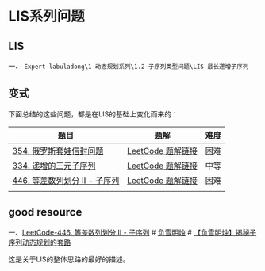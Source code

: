 # LIS系列问题



## LIS

一、 `Expert-labuladong\1-动态规划系列\1.2-子序列类型问题\LIS-最长递增子序列`



## 变式

下面总结的这些问题，都是在LIS的基础上变化而来的：

| 题目                                                         | 题解                                                         | 难度 |
| ------------------------------------------------------------ | ------------------------------------------------------------ | ---- |
| [354. 俄罗斯套娃信封问题](https://leetcode.cn/problems/russian-doll-envelopes/) | [LeetCode 题解链接](https://leetcode.cn/problems/russian-doll-envelopes/solution/zui-chang-shang-sheng-zi-xu-lie-bian-xin-6s8d/) | 困难 |
| [334. 递增的三元子序列](https://leetcode.cn/problems/increasing-triplet-subsequence/) | [LeetCode 题解链接](https://leetcode.cn/problems/increasing-triplet-subsequence/solution/gong-shui-san-xie-zui-chang-shang-sheng-xa08h/) | 中等 |
| [446. 等差数列划分 II - 子序列](https://leetcode.cn/problems/arithmetic-slices-ii-subsequence/) | [LeetCode 题解链接](https://leetcode.cn/problems/arithmetic-slices-ii-subsequence/solution/gong-shui-san-xie-xiang-jie-ru-he-fen-xi-ykvk/) | 困难 |
|                                                              |                                                              |      |



## good resource

一、[LeetCode-446. 等差数列划分 II - 子序列](https://leetcode.cn/problems/arithmetic-slices-ii-subsequence/) # [负雪明烛](https://leetcode.cn/u/fuxuemingzhu/) # [【负雪明烛】揭秘子序列动态规划的套路](https://leetcode.cn/problems/arithmetic-slices-ii-subsequence/solution/fu-xue-ming-zhu-jie-mi-zi-xu-lie-dong-ta-gepk/)

这是关于LIS的整体思路的最好的描述。
